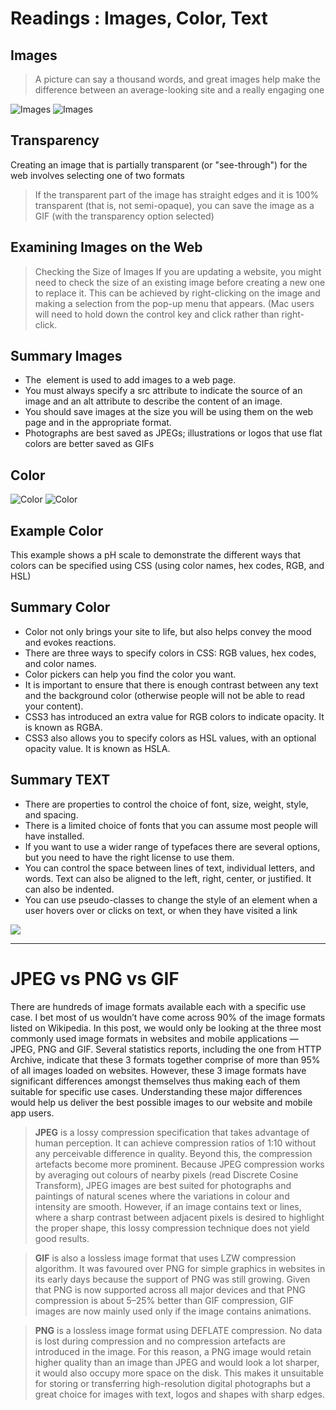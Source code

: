 # Readings : Images, Color, Text
## Images

> A picture can say a thousand words, and great 
images help make the difference between an 
average-looking site and a really engaging one

![Images](https://data-flair.training/blogs/wp-content/uploads/sites/2/2020/07/html-images-df.jpg)
![Images](https://www.wikihow.com/images_en/thumb/b/be/Set-Image-Width-and-Height-Using-HTML-Step-3-Version-3.jpg/v4-460px-Set-Image-Width-and-Height-Using-HTML-Step-3-Version-3.jpg.webp)

## Transparency
Creating an image that is partially transparent 
(or "see-through") for the web involves 
selecting one of two formats
> If the transparent part of the 
image has straight edges and 
it is 100% transparent (that is, 
not semi-opaque), you can save 
the image as a GIF (with the 
transparency option selected)

## Examining Images on the Web
> Checking the Size of Images
If you are updating a website, you might need to check the size of an 
existing image before creating a new one to replace it. This can be 
achieved by right-clicking on the image and making a selection from 
the pop-up menu that appears. (Mac users will need to hold down the 
control key and click rather than right-click.

## Summary Images

+ The <img> element is used to add images to a 
web page.
+ You must always specify a src attribute to indicate the 
source of an image and an alt attribute to describe the 
content of an image.
+ You should save images at the size you will be using 
them on the web page and in the appropriate format.
+ Photographs are best saved as JPEGs; illustrations or 
logos that use flat colors are better saved as GIFs

## Color

![Color](https://i.pinimg.com/564x/85/42/11/85421136c73b09066f2b27010c061648.jpg)
![Color](https://cdn.hashnode.com/res/hashnode/image/upload/v1627409580379/19ZqK8fGv.png)

## Example Color

This example shows a pH scale to demonstrate 
the different ways that colors can be specified 
using CSS (using color names, hex codes, RGB, 
and HSL)

## Summary Color

+ Color not only brings your site to life, but also helps 
convey the mood and evokes reactions.
+ There are three ways to specify colors in CSS: 
RGB values, hex codes, and color names.
+ Color pickers can help you find the color you want.
+ It is important to ensure that there is enough contrast 
between any text and the background color (otherwise 
people will not be able to read your content).
+ CSS3 has introduced an extra value for RGB colors to 
indicate opacity. It is known as RGBA.
+ CSS3 also allows you to specify colors as HSL values, 
with an optional opacity value. It is known as HSLA.

## Summary TEXT
+ There are properties to control the choice of font, size, 
weight, style, and spacing.
+ There is a limited choice of fonts that you can assume 
most people will have installed.
+ If you want to use a wider range of typefaces there are 
several options, but you need to have the right license 
to use them.
+ You can control the space between lines of text, 
individual letters, and words. Text can also be aligned 
to the left, right, center, or justified. It can also be 
indented.
+ You can use pseudo-classes to change the style of an 
element when a user hovers over or clicks on text, or 
when they have visited a link

![](https://startingelectronics.org/tutorials/arduino/ethernet-shield-web-server-tutorial/CSS-introduction/CSS-HTML-markup-ex1.png)

****
# **JPEG vs PNG vs GIF**

There are hundreds of image formats available each with a specific use case. I bet most of us wouldn’t have come across 90% of the image formats listed on Wikipedia.
In this post, we would only be looking at the three most commonly used image formats in websites and mobile applications — JPEG, PNG and GIF. Several statistics reports, including the one from HTTP Archive, indicate that these 3 formats together comprise of more than 95% of all images loaded on websites. However, these 3 image formats have significant differences amongst themselves thus making each of them suitable for specific use cases. Understanding these major differences would help us deliver the best possible images to our website and mobile app users.

 > **JPEG** is a lossy compression specification that takes advantage of human perception. It can achieve compression ratios of 1:10 without any perceivable difference in quality. Beyond this, the compression artefacts become more prominent. Because JPEG compression works by averaging out colours of nearby pixels (read Discrete Cosine Transform), JPEG images are best suited for photographs and paintings of natural scenes where the variations in colour and intensity are smooth. However, if an image contains text or lines, where a sharp contrast between adjacent pixels is desired to highlight the proper shape, this lossy compression technique does not yield good results.

> **GIF** is also a lossless image format that uses LZW compression algorithm. It was favoured over PNG for simple graphics in websites in its early days because the support of PNG was still growing. Given that PNG is now supported across all major devices and that PNG compression is about 5–25% better than GIF compression, GIF images are now mainly used only if the image contains animations.

> **PNG** is a lossless image format using DEFLATE compression. No data is lost during compression and no compression artefacts are introduced in the image. For this reason, a PNG image would retain higher quality than an image than JPEG and would look a lot sharper, it would also occupy more space on the disk. This makes it unsuitable for storing or transferring high-resolution digital photographs but a great choice for images with text, logos and shapes with sharp edges.

